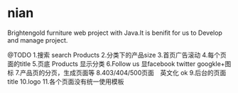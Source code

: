 nian
====

Brightengold furniture web project with Java.It is benifit for us to Develop and manage project.

@TODO
1.搜索 search Products
2.分类下的产品size
3.首页广告滚动
4.每个页面的title
5.页底 Products 显示分类
6.Follow us 显facebook twitter googkle+图标
7.产品页的分页，生成页面等
8.403/404/500页面　英文化							ok
9.后台的页面title
10.logo
11.各个页面没有统一使用模板

